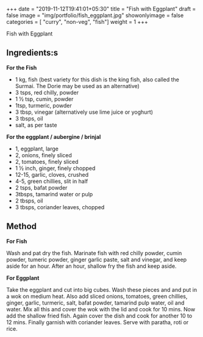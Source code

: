 
+++
date = "2019-11-12T19:41:01+05:30"
title = "Fish with Eggplant"
draft = false
image = "img/portfolio/fish_eggplant.jpg"
showonlyimage = false
categories = [ "curry", "non-veg", "fish"] 
weight = 1
+++

Fish with Eggplant
<!--more-->

## Ingredients:s


**For the Fish**

- 1 kg, fish (best variety for this dish is the king fish, also called the Surmai. The Dorie may be used as an alternative)
- 3 tsps, red chilly, powder
- 1 ½ tsp, cumin, powder
- 1tsp, turmeric, powder
- 3 tbsp, vinegar (alternatively use lime juice or yoghurt)
- 3 tbsps, oil
- salt, as per taste 

**For the eggplant / aubergine / brinjal**

- 1, eggplant, large
- 2, onions, finely sliced
- 2, tomatoes, finely sliced
- 1 ½ inch, ginger, finely chopped
- 12-15, garlic, cloves, crushed
- 4-5, green chillies, slit in half
- 2 tsps, bafat powder
- 3tbsps, tamarind water or pulp
- 2 tbsps, oil
- 3 tbsps, coriander leaves, chopped
		
## Method

**For Fish**

Wash and pat dry the fish. Marinate fish with red chilly powder, cumin powder, tumeric powder, ginger garlic paste, salt and vinegar, and keep aside for an hour. After an hour, shallow fry the fish and keep aside.

**For Eggplant**

Take the eggplant and cut into big cubes. Wash these pieces and and put in a wok on medium heat.  Also add sliced onions, tomatoes, green chillies, ginger, garlic, turmeric, salt, bafat powder, tamarind pulp water, oil and water. Mix all this and cover the wok with the lid and cook for 10 mins.
Now add the shallow fried fish. Again cover the dish and cook for another 10 to 12 mins. Finally garnish with coriander leaves.  Serve with paratha, roti or rice.
